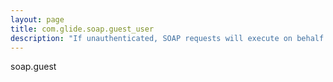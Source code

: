 ```yaml
---
layout: page
title: com.glide.soap.guest_user
description: "If unauthenticated, SOAP requests will execute on behalf of this user ID.  Set roles for this user and use ACL to manage this user's access."
---
```

soap.guest